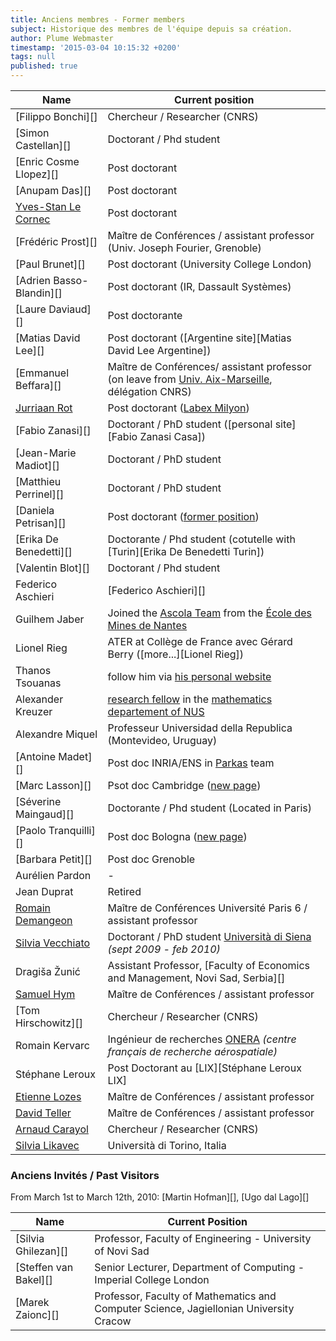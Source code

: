 ```yaml
---
title: Anciens membres - Former members
subject: Historique des membres de l'équipe depuis sa création.
author: Plume Webmaster
timestamp: '2015-03-04 10:15:32 +0200'
tags: null
published: true
---
```




Name | Current position
---- | ----------------
[Filippo Bonchi][]     | Chercheur / Researcher (CNRS)
[Simon Castellan][]    | Doctorant / Phd student
[Enric Cosme Llopez][] | Post doctorant
[Anupam Das][]         | Post doctorant
[Yves-Stan Le Cornec]()  | Post doctorant
[Frédéric Prost][]     | Maître de Conférences / assistant professor (Univ. Joseph Fourier, Grenoble)
[Paul Brunet][]        | Post doctorant (University College London)
[Adrien Basso-Blandin][] | Post doctorant (IR, Dassault Systèmes)
[Laure Daviaud][]      | Post doctorante
[Matias David Lee][]   | Post doctorant ([Argentine site][Matias David Lee Argentine])
[Emmanuel Beffara][]   | Maître de Conférences/ assistant professor (on leave from [Univ. Aix-Marseille](http://iml.univ-mrs.fr/~beffara/), délégation CNRS)
[Jurriaan Rot](http://jurriaan.me/)           | Post doctorant ([Labex Milyon](http://milyon.universite-lyon.fr/)) 
[Fabio Zanasi][]       | Doctorant / PhD student ([personal site][Fabio Zanasi Casa])
[Jean-Marie Madiot][]  | Doctorant / PhD student
[Matthieu Perrinel][]  | Doctorant / PhD student
[Daniela Petrisan][]   | Post doctorant ([former position](http://www.cs.le.ac.uk/people/dlp10/))
[Erika De Benedetti][] | Doctorante / Phd student (cotutelle with [Turin][Erika De Benedetti Turin])
[Valentin Blot][]      | Doctorant / Phd student
Federico Aschieri      | [Federico Aschieri][]
Guilhem Jaber          | Joined the [Ascola Team](http://www.emn.fr/z-info/ascola/doku.php) from the [École des Mines de Nantes](http://www.mines-nantes.fr/en/)
Lionel Rieg            | ATER at Collège de France avec Gérard Berry ([more...][Lionel Rieg])
Thanos Tsouanas        | follow him via [his personal website](http://www.tsouanas.org/)
Alexander Kreuzer      | [research fellow](http://www.math.nus.edu.sg/~matkaps/) in the [mathematics departement of NUS](http://www.math.nus.edu.sg/)
Alexandre Miquel       | Professeur Universidad della Republica (Montevideo, Uruguay)
[Antoine Madet][]      | Post doc INRIA/ENS in [Parkas](http://www.di.ens.fr/ParkasTeam.html) team
[Marc Lasson][]        | Psot doc Cambridge ([new page](http://www.cl.cam.ac.uk/~mrl42/))
[Séverine Maingaud][]  | Doctorante / Phd student (Located in Paris)
[Paolo Tranquilli][]   | Post doc Bologna ([new page](http://www.cs.unibo.it/~tranquil/))
[Barbara Petit][]      | Post doc Grenoble
Aurélien Pardon        | -
Jean Duprat            | Retired
[Romain Demangeon][46]   | Maître de Conférences Université Paris 6 / assistant professor
[Silvia Vecchiato][30] | Doctorant / PhD student [Università di Siena][31] _(sept 2009 - feb 2010)_
Dragiša Žunić | Assistant Professor, [Faculty of Economics and Management, Novi Sad, Serbia][]
[Samuel Hym][36]       | Maître de Conférences / assistant professor
[Tom Hirschowitz][]    | Chercheur / Researcher (CNRS)
Romain Kervarc | Ingénieur de recherches [ONERA][38] _(centre français de recherche aérospatiale)_
Stéphane Leroux        | Post Doctorant au [LIX][Stéphane Leroux LIX]
[Etienne Lozes][39]    | Maître de Conférences / assistant professor
[David Teller][40]     | Maître de Conférences / assistant professor
[Arnaud Carayol][41]   | Chercheur / Researcher (CNRS)
[Silvia Likavec][45]   | Università di Torino, Italia

###  Anciens Invités / Past Visitors

From March 1st to March 12th, 2010: [Martin Hofman][], [Ugo dal Lago][]

Name | Current Position
---- | ----------------
[Silvia Ghilezan][]    | Professor, Faculty of Engineering - University of Novi Sad
[Steffen van Bakel][]  | Senior Lecturer, Department of Computing - Imperial College London
[Marek Zaionc][]       | Professor, Faculty of Mathematics and Computer Science, Jagiellonian University Cracow

[29]: http://www.qmul.ac.uk/
[30]: http://www.mat.unisi.it/newsito/dottorando.php?id=174
[31]: http://www.mat.unisi.it/newsito
[36]: http://www2.lifl.fr/~hym/
[38]: http://www.onera.fr/
[39]: http://www.lsv.ens-cachan.fr/%7Elozes/
[40]: http://www.univ-orleans.fr/lifo/Members/David.Teller/
[41]: http://www-igm.univ-mlv.fr/~carayol/
[45]: http://www.di.unito.it/~likavec/
[46]: http://www-apr.lip6.fr/~demangeon/
